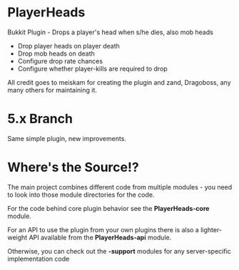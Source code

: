 # PlayerHeads
Bukkit Plugin - Drops a player's head when s/he dies, also mob heads
* Drop player heads on player death
* Drop mob heads on death
* Configure drop rate chances
* Configure whether player-kills are required to drop

All credit goes to meiskam for creating the plugin and zand, Dragoboss, any many others for maintaining it.

# 5.x Branch
Same simple plugin, new improvements.


# Where's the Source!?
The main project combines different code from multiple modules - you need to look into those module directories for the code.

For the code behind core plugin behavior see the **PlayerHeads-core** module.

For an API to use the plugin from your own plugins there is also a lighter-weight API available from the **PlayerHeads-api** module.

Otherwise, you can check out the **-support** modules for any server-specific implementation code
